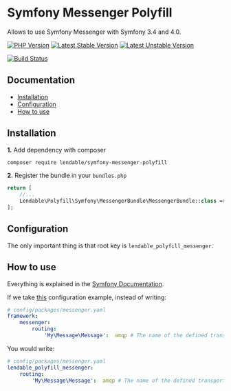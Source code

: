 Symfony Messenger Polyfill
==========================

Allows to use Symfony Messenger with Symfony 3.4 and 4.0.

[![PHP Version](https://img.shields.io/badge/php-%5E7.1-blue.svg)](https://img.shields.io/badge/php-%5E7.1-blue.svg)
[![Latest Stable Version](https://poser.pugx.org/lendable/symfony-messenger-polyfill/v/stable)](https://packagist.org/packages/lendable/symfony-messenger-polyfill)
[![Latest Unstable Version](https://poser.pugx.org/klendable/symfony-messenger-polyfill/v/unstable)](https://packagist.org/packages/lendable/symfony-messenger-polyfill)

[![Build Status](https://travis-ci.org/Lendable/symfony-messenger-polyfill.svg?branch=master)](https://travis-ci.org/Lendable/symfony-messenger-polyfill)

Documentation
-------------

* [Installation](#installation)
* [Configuration](#configuration)
* [How to use](#how-to-use)

## Installation

**1.**  Add dependency with composer

```bash
composer require lendable/symfony-messenger-polyfill
```

**2.** Register the bundle in your `bundles.php`

```php
return [
    //...
    Lendable\Polyfill\Symfony\MessengerBundle\MessengerBundle::class => ['all' => true],
];
```

## Configuration

The only important thing is that root key is `lendable_polyfill_messenger`.

## How to use

Everything is explained in the [Symfony Documentation](https://symfony.com/doc/current/messenger.html).

If we take [this](https://symfony.com/doc/current/messenger.html#routing) configuration example, instead
of writing:

```yaml
# config/packages/messenger.yaml
framework:
    messenger:
        routing:
            'My\Message\Message':  amqp # The name of the defined transport
```

You would write:

```yaml
# config/packages/messenger.yaml
lendable_polyfill_messenger:
    routing:
        'My\Message\Message':  amqp # The name of the defined transport
```
